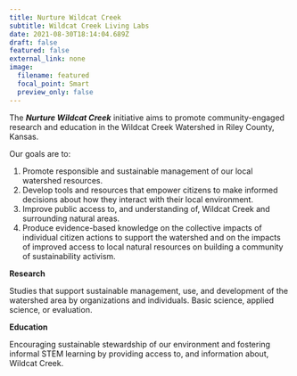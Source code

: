 ```yaml
---
title: Nurture Wildcat Creek
subtitle: Wildcat Creek Living Labs
date: 2021-08-30T18:14:04.689Z
draft: false
featured: false
external_link: none
image:
  filename: featured
  focal_point: Smart
  preview_only: false
---
```

The ***Nurture Wildcat Creek*** initiative aims to promote community-engaged research and education in the Wildcat Creek Watershed in Riley County, Kansas.



Our goals are to:

1. Promote responsible and sustainable management of our local watershed resources. 
2. Develop tools and resources that empower citizens to make informed decisions about how they interact with their local environment. 
3. Improve public access to, and understanding of, Wildcat Creek and surrounding natural areas.
4. Produce evidence-based knowledge on the collective impacts of individual citizen actions to support the watershed and on the impacts of improved access to local natural resources on building a community of sustainability activism.



**Research**

Studies that support  sustainable management, use, and development of the watershed area by organizations and individuals. Basic science, applied science, or evaluation.



**Education**

Encouraging sustainable stewardship of our environment and fostering informal STEM learning by providing access to, and information about, Wildcat Creek.